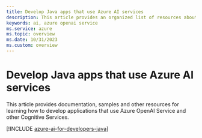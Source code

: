 ```yaml
---
title: Develop Java apps that use Azure AI services
description: This article provides an organized list of resources about Azure AI scenarios for Java developers, including documentation and code samples.
keywords: ai, azure openai service
ms.service: azure
ms.topic: overview
ms.date: 10/31/2023
ms.custom: overview
---
```


# Develop Java apps that use Azure AI services

This article provides documentation, samples and other resources for learning how to develop applications that use Azure OpenAI Service and other Cognitive Services.

[!INCLUDE [azure-ai-for-developers-java](../intro/includes/azure-ai-for-developers-java.md)]
